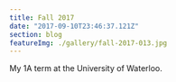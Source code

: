 ```yaml
---
title: Fall 2017
date: "2017-09-10T23:46:37.121Z"
section: blog
featureImg: ./gallery/fall-2017-013.jpg
---
```


My 1A term at the University of Waterloo.
